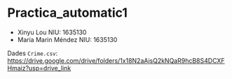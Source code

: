 # Practica_automatic1

- Xinyu Lou NIU: 1635130
- Maria Marin Méndez NIU: 1635130

Dades `Crime.csv`: https://drive.google.com/drive/folders/1x18N2aAjsQ2kNQaR9hcB8S4DCXFHmaiz?usp=drive_link
